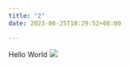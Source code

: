 ```yaml
---
title: "2"
date: 2023-06-25T18:29:52+08:00

---
```


Hello World
![](https://c.tenor.com/x8v1oNUOmg4AAAAd/rickroll-roll.gif)